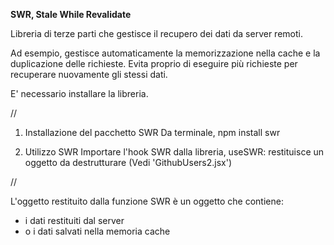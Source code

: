 **SWR, Stale While Revalidate**

Libreria di terze parti che gestisce il recupero dei dati da server remoti.

Ad esempio, gestisce automaticamente la memorizzazione nella cache e la duplicazione delle richieste.
Evita proprio di eseguire più richieste per recuperare nuovamente gli stessi dati.

E' necessario installare la libreria.

//

1. Installazione del pacchetto SWR 
Da terminale, npm install swr

2. Utilizzo SWR
Importare l'hook SWR dalla libreria, useSWR:
restituisce un oggetto da destrutturare
(Vedi 'GithubUsers2.jsx')

// 

L'oggetto restituito dalla funzione SWR è un oggetto che contiene:
- i dati restituiti dal server 
- o i dati salvati nella memoria cache